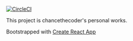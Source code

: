 [![CircleCI](https://circleci.com/gh/chancethecoder/playground.svg?style=svg&circle-token=6aad72fde7a1a1adc7d3fbc3c82e3d05fd254961)](https://circleci.com/gh/chancethecoder/playground)

This project is chancethecoder's personal works.

Bootstrapped with [Create React App](https://github.com/facebookincubator/create-react-app)
